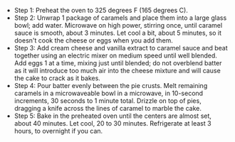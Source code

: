 * Step 1: Preheat the oven to 325 degrees F (165 degrees C).
* Step 2: Unwrap 1 package of caramels and place them into a large glass bowl; add water.
  Microwave on high power, stirring once, until caramel sauce is smooth, about 3 minutes.
  Let cool a bit, about 5 minutes, so it doesn't cook the cheese or eggs when you add them.
* Step 3: Add cream cheese and vanilla extract to caramel sauce and beat together using an electric mixer on medium speed until well blended. 
  Add eggs 1 at a time, mixing just until blended; do not overblend batter as it will introduce too much air into the cheese mixture and will cause the cake to crack as it bakes.
* Step 4: Pour batter evenly between the pie crusts. Melt remaining caramels in a microwaveable bowl in a microwave, in 10-second increments, 30 seconds to 1 minute total.
  Drizzle on top of pies, dragging a knife across the lines of caramel to marble the cake.
* Step 5: Bake in the preheated oven until the centers are almost set, about 40 minutes. Let cool, 20 to 30 minutes.
  Refrigerate at least 3 hours, to overnight if you can.

